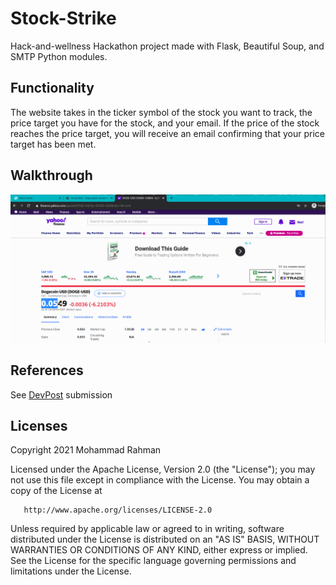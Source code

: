 # Stock-Strike
Hack-and-wellness Hackathon project made with Flask, Beautiful Soup, and SMTP Python modules.

## Functionality
The website takes in the ticker symbol of the stock you want to track, the price target you have for the stock, and your email. If the price of the stock reaches the price target, you will receive an email confirming that your price target has been met.

## Walkthrough
![](HealthWell.gif)

## References
See [DevPost](https://devpost.com/software/stock-strike) submission

## Licenses
Copyright 2021 Mohammad Rahman

   Licensed under the Apache License, Version 2.0 (the "License");
   you may not use this file except in compliance with the License.
   You may obtain a copy of the License at

       http://www.apache.org/licenses/LICENSE-2.0

   Unless required by applicable law or agreed to in writing, software
   distributed under the License is distributed on an "AS IS" BASIS,
   WITHOUT WARRANTIES OR CONDITIONS OF ANY KIND, either express or implied.
   See the License for the specific language governing permissions and
   limitations under the License.
